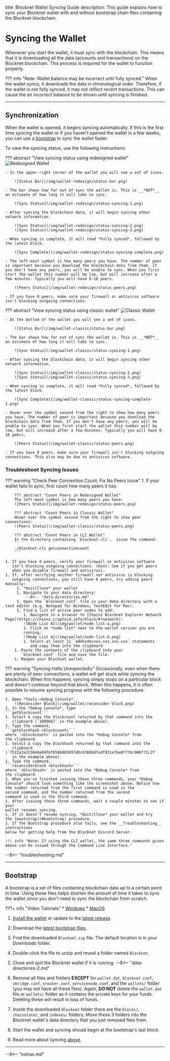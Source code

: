 title: Blocknet Wallet Syncing Guide
description: This guide explains how to sync your Blocknet wallet with and without bootstrap chain files containing the Blocknet blockchain.


# Syncing the Wallet
Whenever you start the wallet, it must sync with the blockchain. This means that it is downloading all the data (accounts and transactions) on the Blocknet blockchain. This process is required for the wallet to function properly.

??? info "Note: Wallet balance may be incorrect until fully synced."
	When the wallet syncs, it downloads the data in chronological order. Therefore, if the wallet is not fully synced, it may not reflect recent transactions. This can cause the an incorrect balance to be shown until syncing is finished.

---

## Synchronization

When the wallet is opened, it begins syncing automatically. If this is the first time syncing the wallet or if you haven't opened the wallet in a few weeks, you can use a [bootstrap](/wallet/syncing/#bootstrap) to sync the wallet faster.

To view the syncing status, use the following instructions:


??? abstract "View syncing status using redesigned wallet"
	![Redesigned Wallet](/img/wallet-redesign/wallet-redesign.png)

	- In the upper-right corner of the wallet you will see a set of icons.

		![Status Bar](/img/wallet-redesign/status-bar.png)

	- The bar shows how far out of sync the wallet is. This is __*NOT*__ an estimate of how long it will take to sync.

		![Sync Status](/img/wallet-redesign/status-syncing-1.png)

	- After syncing the blockchain data, it will begin syncing other network information.

		![Sync Status](/img/wallet-redesign/status-syncing-2.png)
		![Sync Status](/img/wallet-redesign/status-syncing-3.png)

	- When syncing is complete, it will read *Fully synced*, followed by the latest block.

		![Sync Complete](/img/wallet-redesign/status-syncing-complete.png)

	- The left-most symbol is how many peers you have. The number of peer is important because you download the blockchain data from them. If you don't have any peers, you will be unable to sync. When you first start the wallet this number will be low, but will increase after a few minutes. Typically you will have 8-16 peers.

		![Peers Status](/img/wallet-redesign/status-peers.png)

	- If you have 0 peers, make sure your firewall or antivirus software isn't blocking outgoing connections.


??? abstract "View syncing status using classic wallet"
	![Classic Wallet](/img/wallet-classic/wallet-classic.png)

	- At the bottom of the wallet you will see a set of icons.

		![Status Bar](/img/wallet-classic/status-bar.png)

	- The bar shows how far out of sync the wallet is. This is __*NOT*__ an estimate of how long it will take to sync.

		![Sync Status](/img/wallet-classic/status-syncing-1.png)

	- After syncing the blockchain data, it will begin syncing other network information.

		![Sync Status](/img/wallet-classic/status-syncing-2.png)
		![Sync Status](/img/wallet-classic/status-syncing-3.png)

	- When syncing is complete, it will read *Fully synced*, followed by the latest block.

		![Sync Complete](/img/wallet-classic/status-syncing-complete-1.png)

	- Hover over the symbol second from the right to show how many peers you have. The number of peer is important because you download the blockchain data from them. If you don't have any peers, you will be unable to sync. When you first start the wallet this number will be low, but will increase after a few minutes. Typically you will have 8-16 peers.

		![Peers Status](/img/wallet-classic/status-peers.png)

	- If you have 0 peers, make sure your firewall isn't blocking outgoing connections. This also may be due to antivirus software.

### Troubleshoot Syncing Issues

??? warning "Check Peer Connection Count; Fix No Peers Issue"
	1. If your wallet fails to sync, first count how many peers it has:

	    ??? abstract "Count Peers in Redesigned Wallet"
		The left-most symbol is how many peers you have:
		![Peers Status](/img/wallet-redesign/status-peers.png)

	    ??? abstract "Count Peers in Classic Wallet"
		Hover over the symbol second from the right to show peer connections:
		![Peers Status](/img/wallet-classic/status-peers.png)

	    ??? abstract "Count Peers in CLI Wallet"
		In the directory containing `blocknet-cli`,  issue the command:
		```
		./blocknet-cli getconnectioncount
		```

	1. If you have 0 peers, verify your firewall or antivirus software
       isn't blocking outgoing connections. (Hint: See if you get peers
       when you disable firewall and antivirus).
	1. If, after verifying neither firewall nor antivirus is blocking
       outgoing connections, you still have 0 peers, try adding peers manually:
		 1. *Quit/Close* your wallet
		 1. Navigate to your data directory:
			 --8<-- "data-directories.md"
		 1. Open the `blocknet.conf` file in your data directory with a text editor (e.g. Notepad for Windows; TextEdit for Mac).
		 1. Find a list of active peer nodes to add:
			1. Navigate in a browser to [Chainz Blocknet Explorer Network Page](https://chainz.cryptoid.info/block/#!network):
			![Node List A](/img/wallet/node-list-a.png) 
			1. Click on *node list* next to the wallet version you are
			running:
			![Node List A](/img/wallet/node-list-b.png)
			1. Select at least 12 `addnode=xxx.xxx.xxx.xxx` statements
               and copy them into the clipboard
	    1. Paste the contents of the clipboard into your
           `blocknet.conf` file and save the file.
	    1. Reopen your Blocknet wallet.

??? warning "Syncing Halts Unexpectedly"
	Occasionally, even when there are plenty of peer connections, a wallet will get stuck while syncing the
	blockchain. When this happens, syncing simply stops on a
	particular block and doesn't continue beyond that block. When this
	happens, it is often possible to resume syncing progress with the
	following procedure:

	1. Open *Tools->Debug Console*.
		![Reconsider Block](/img/wallet/reconsider-block.png)
	1. In the *Debug Console*, type
	```getblockcount```
	1. Select & copy the blockcount returned by that command into the
       clipboard (`1889667` in the example above).
	1. Type the command,
	```getblockhash <blockcount>```
	where `<blockcount>` is pasted into the *Debug Console* from
	the clipboard.
	1. Select & copy the blockhash returned by that command into the
       clipboard (`7512a3a315040e69f6f850b002697d0c6360b8fedf931e7be0f770c906f72c2f`
       in the example above).
	1. Type the command,
	```reconsiderblock <blockhash>```
	where `<blockhash>` is pasted into the *Debug Console* from
	the clipboard.
	1. When you've finished issuing these three commands, your *Debug
	Console* should look something like the screenshot above. Notice how
	the number returned from the first command is used in the
	second command, and the number returned from the second
	command is used in the third command.
	1. After issuing these three commands, wait a couple minutes to see if your
    wallet resumes syncing.
	1. If it doesn't resume syncing, *Quit/Close* your wallet and try
    the [bootstrap](#bootstrap) procedure.
	1. If the Bootstrap procedure also fails, see the __Troubleshooting__ instructions
    below for getting help from the Blocknet Discord Server.

	!!! info "Note: If using the CLI wallet, the same three commands given above can be issued through the Command Line Interface."


--8<-- "troubleshooting.md"

---

## Bootstrap

A bootstrap is a set of files containing blockchain data up to a certain point in time. Using these files helps shorten the amount of time it takes to sync the wallet since you don't need to sync the blockchain from scratch.

???+ info "Video Tutorials"
	* [Windows](https://www.youtube.com/watch?v=66o0fQ0sHxQ)
	* [MacOS](https://www.youtube.com/watch?v=kTJ-YBdHrtM)

1. [Install the wallet](/wallet/installation) or update to the [latest release](https://blocknet.co/#downloads).
1. Download the [latest bootstrap files](https://github.com/blocknetdx/blocknet-blockchain-bootstrap/releases/download/v4.0/Blocknet.zip).
1. Find the downloaded `Blocknet.zip` file. The default location is in your *Downloads* folder.
1. Double-click the file to unzip and reveal a folder named `Blocknet`.
1. Close and quit the Blocknet wallet if it is running.
--8<-- "data-directories-2.md"

1. Remove all files and folders **EXCEPT** for `wallet.dat`, `blocknet.conf`, `xbridge.conf`, `xrouter.conf`, `servicenode.conf`, and the `wallets/` folder (you may not have all these files). Again, **DO NOT** delete the `wallet.dat` file or `wallets/` folder as it contains the private keys for your funds. Deleting these will result in loss of funds.
1. Inside the downloaded `Blocknet` folder there are the `blocks/`, `chainstate/`, and `indexes/` folders. Move these 3 folders into the Blocknet wallet's data directory that you just removed files from.
1. Start the wallet and syncing should begin at the bootstrap's last block.
1. Read more about syncing [above](/wallet/syncing/#synchronization).

---

<!-- 
# Troubleshooting


trouble shooting
	no peers - firewall
		add peers guide https://www.youtube.com/watch?v=7dRyb6eGjCc
	no connection - firewall
-->












<script type="text/javascript">
// read instructions for related links in ../snippets/extras.md
var relatedLinks = [];
</script>

--8<-- "extras.md"






